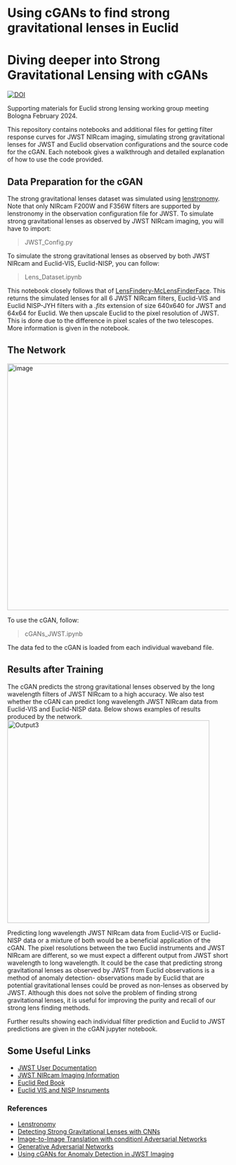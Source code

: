 # Using cGANs to find strong gravitational lenses in Euclid

# Diving deeper into Strong Gravitational Lensing with cGANs 

[![DOI](https://zenodo.org/badge/690453944.svg)](https://zenodo.org/badge/latestdoi/690453944)

Supporting materials for Euclid strong lensing working group meeting Bologna February 2024.

This repository contains notebooks and additional files for getting filter response curves for JWST NIRcam imaging, simulating strong gravitational lenses for JWST and Euclid observation configurations and the source code for the cGAN. Each notebook gives a walkthrough and detailed explanation of how to use the code provided. 

## Data Preparation for the cGAN
The strong gravitational lenses dataset was simulated using [lenstronomy](https://lenstronomy.readthedocs.io/en/latest/). Note that only NIRcam F200W and F356W filters are supported by lenstronomy in the observation configuration file for JWST. To simulate strong gravitational lenses as observed by JWST NIRcam imaging, you will have to import:

> JWST_Config.py

To simulate the strong gravitational lenses as observed by both JWST NIRcam and Euclid-VIS, Euclid-NISP, you can follow:

> Lens_Dataset.ipynb

This notebook closely follows that of [LensFindery-McLensFinderFace](https://github.com/JoshWilde/LensFindery-McLensFinderFace/tree/main).
This returns the simulated lenses for all 6 JWST NIRcam filters, Euclid-VIS and Euclid NISP-JYH filters with a *.fits* extension of size 640x640 for JWST and 64x64 for Euclid. We then upscale Euclid to the pixel resolution of JWST. This is done due to the difference in pixel scales of the two telescopes. More information is given in the notebook.

## The Network
<img width="560" alt="image" src="https://github.com/RubyPC/Anomaly_Detection_with_cGANs/assets/106536925/cf6becbd-7dd4-4ae7-87d6-39ab19fa8e7a">

To use the cGAN, follow:

> cGANs_JWST.ipynb

The data fed to the cGAN is loaded from each individual waveband file.

## Results after Training
The cGAN predicts the strong gravitational lenses observed by the long wavelength filters of JWST NIRcam to a high accuracy. We also test whether the cGAN can predict long wavelength JWST NIRcam data from Euclid-VIS and Euclid-NISP data. Below shows examples of results produced by the network.
<img width="460" alt="Output3" src="https://github.com/RubyPC/cGAN_Strong_Lensing/assets/106536925/fd883707-37d4-4a32-b3d0-d1c578a3d9d9">


Predicting long wavelength JWST NIRcam data from Euclid-VIS or Euclid-NISP data or a mixture of both would be a beneficial application of the cGAN. The pixel resolutions between the two Euclid instruments and JWST NIRcam are different, so we must expect a different output from JWST short wavelength to long wavelength. It could be the case that predicting strong gravitational lenses as observed by JWST from Euclid observations is a method of anomaly detection- observations made by Euclid that are potential gravitational lenses could be proved as non-lenses as observed by JWST. Although this does not solve the problem of finding strong gravitational lenses, it is useful for improving the purity and recall of our strong lens finding methods.

Further results showing each individual filter prediction and Euclid to JWST predictions are given in the cGAN jupyter notebook.

## Some Useful Links
* [JWST User Documentation](https://jwst-docs.stsci.edu/)
* [JWST NIRcam Imaging Information](https://jwst-docs.stsci.edu/jwst-near-infrared-camera)
* [Euclid Red Book](https://arxiv.org/abs/1110.3193)
* [Euclid VIS and NISP Insruments](https://www.euclid-ec.org/public/mission/vis/)

### References
* [Lenstronomy](https://arxiv.org/abs/1803.09746)
* [Detecting Strong Gravitational Lenses with CNNs](https://arxiv.org/abs/2202.127760)
* [Image-to-Image Translation with conditionl Adversarial Networks](https://doi.org/10.48550/arXiv.1611.07004)
* [Generative Adversarial Networks](https://doi.org/10.48550/arXiv.1406.2661)
* [Using cGANs for Anomaly Detection in JWST Imaging](https://arxiv.org/abs/2310.09073)
